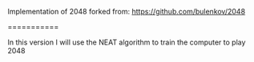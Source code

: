 Implementation of 2048 forked from:
https://github.com/bulenkov/2048

===========

In this version I will use the NEAT algorithm to train the computer to play 2048